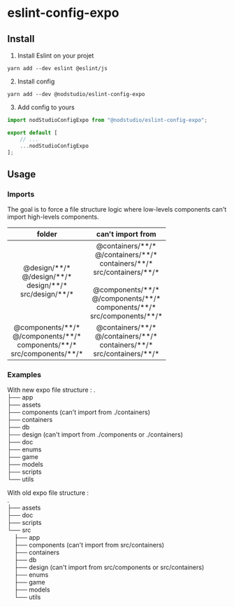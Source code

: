 # eslint-config-expo

## Install

1. Install Eslint on your projet

```shell
yarn add --dev eslint @eslint/js
```

2. Install config

```shell
yarn add --dev @nodstudio/eslint-config-expo
```

3. Add config to yours

```js
import nodStudioConfigExpo from "@nodstudio/eslint-config-expo";

export default [
    // ...
    ...nodStudioConfigExpo
];
```

## Usage

### Imports

The goal is to force a file structure logic where low-levels components can't import high-levels components.

| folder | can't import from |
|:---:|:---:|
| @design/\*\*/\*<br>@/design/\*\*/\*<br>design/\*\*/\*<br>src/design/\*\*/\* | @containers/\*\*/\*<br>@/containers/\*\*/\*<br>containers/\*\*/\*<br>src/containers/\*\*/\*<br><br>@components/\*\*/\*<br>@/components/\*\*/\*<br>components/\*\*/\*<br>src/components/\*\*/\* |
| @components/\*\*/\*<br>@/components/\*\*/\*<br>components/\*\*/\*<br>src/components/\*\*/\* | @containers/\*\*/\*<br>@/containers/\*\*/\*<br>containers/\*\*/\*<br>src/containers/\*\*/\* |

### Examples

With new expo file structure :
.  
├── app  
├── assets  
├── components (can't import from ./containers)  
├── containers  
├── db  
├── design (can't import from ./components or ./containers)  
├── doc  
├── enums  
├── game  
├── models  
├── scripts  
└── utils  

With old expo file structure :  
.  
├── assets  
├── doc  
├── scripts  
└── src  
&nbsp;&nbsp;&nbsp;&nbsp;├── app  
&nbsp;&nbsp;&nbsp;&nbsp;├── components (can't import from src/containers)  
&nbsp;&nbsp;&nbsp;&nbsp;├── containers  
&nbsp;&nbsp;&nbsp;&nbsp;├── db  
&nbsp;&nbsp;&nbsp;&nbsp;├── design (can't import from src/components or src/containers)  
&nbsp;&nbsp;&nbsp;&nbsp;├── enums  
&nbsp;&nbsp;&nbsp;&nbsp;├── game  
&nbsp;&nbsp;&nbsp;&nbsp;├── models  
&nbsp;&nbsp;&nbsp;&nbsp;└── utils  
